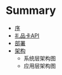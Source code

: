 # Summary

* [序](README.md)
* [礼品卡API](billing/billing_api.md)
* [部署](installation/installation.md)
* [架构](arch/arch.md)
   * 系统层架构图
   * 应用层架构图

